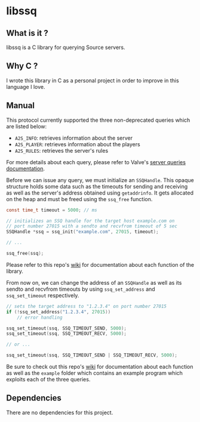 # libssq

## What is it ?

libssq is a C library for querying Source servers.

## Why C ?

I wrote this library in C as a personal project in order to improve in this language I love.

## Manual

This protocol currently supported the three non-deprecated queries which are listed below:
- `A2S_INFO`: retrieves information about the server
- `A2S_PLAYER`: retrieves information about the players
- `A2S_RULES`: retrieves the server's rules

For more details about each query, please refer to Valve's [server queries documentation](https://developer.valvesoftware.com/wiki/Server_queries).

Before we can issue any query, we must initialize an `SSQHandle`. This opaque structure holds some data such as the timeouts for sending and receiving as well as the server's address obtained using `getaddrinfo`. It gets allocated on the heap and must be freed using the `ssq_free` function.

```c
const time_t timeout = 5000; // ms

// initializes an SSQ handle for the target host example.com on
// port number 27015 with a sendto and recvfrom timeout of 5 sec
SSQHandle *ssq = ssq_init("example.com", 27015, timeout);

// ...

ssq_free(ssq);
```

Please refer to this repo's [wiki](https://github.com/BinaryAlien/libssq/wiki) for documentation about each function of the library.

From now on, we can change the address of an `SSQHandle` as well as its sendto and recvfrom timeouts by using `ssq_set_address` and `ssq_set_timeout` respectively.

```c
// sets the target address to "1.2.3.4" on port number 27015
if (!ssq_set_address("1.2.3.4", 27015))
    // error handling

ssq_set_timeout(ssq, SSQ_TIMEOUT_SEND, 5000);
ssq_set_timeout(ssq, SSQ_TIMEOUT_RECV, 5000);

// or ...

ssq_set_timeout(ssq, SSQ_TIMEOUT_SEND | SSQ_TIMEOUT_RECV, 5000);
```

Be sure to check out this repo's [wiki](https://github.com/BinaryAlien/libssq/wiki) for documentation about each function as well as the `example` folder which contains an example program which exploits each of the three queries.

## Dependencies

There are no dependencies for this project.
